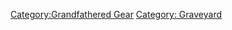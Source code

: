 [Category:Grandfathered Gear](Category:Grandfathered_Gear "wikilink")
[Category: Graveyard](Category:_Graveyard "wikilink")

